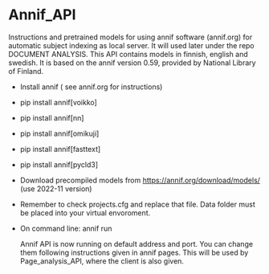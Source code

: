 # Annif_API
Instructions and pretrained models for using annif software (annif.org) for automatic subject indexing as local server. It will used later under the repo DOCUMENT ANALYSIS.
This API contains models in finnish, english and swedish. It is based on the annif version 0.59, provided by National Library of Finland. 
* Install annif ( see annif.org for instructions)
* pip install annif[voikko]
* pip install annif[nn]
* pip install annif[omikuji]
* pip install annif[fasttext]
* pip install annif[pycld3]

* Download precompiled models from https://annif.org/download/models/ (use 2022-11 version)
* Remember to check projects.cfg and replace that file. Data folder must be placed into your virtual envoroment.
* On command line: annif run

  Annif API is now running on default address and port. You can change them following instructions given in annif pages.
  This will be used by Page_analysis_API, where the client is also given.
